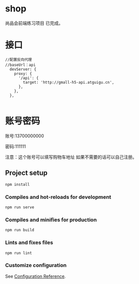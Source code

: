 # shop

尚品会前端练习项目  已完成。

# 接口
```
//配置反向代理
//baseUrl：api
  devServer: {
    proxy: {
      '/api': {
        target: 'http://gmall-h5-api.atguigu.cn',
      },
    },
  },
 
```

# 账号密码

账号:13700000000

密码:111111

注意：这个账号可以填写购物车地址  如果不需要的话可以自己注册。

## Project setup
```
npm install
```

### Compiles and hot-reloads for development
```
npm run serve
```

### Compiles and minifies for production
```
npm run build
```

### Lints and fixes files
```
npm run lint
```

### Customize configuration
See [Configuration Reference](https://cli.vuejs.org/config/).
